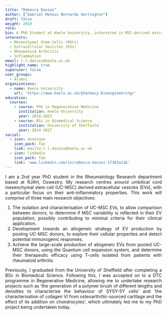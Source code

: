 ```yaml
---
title: "Rebecca Davies"
author: ["Gabriel Mateus Bernardo Harrington"]
draft: false
weight: 2010
role:
bio: A PhD Student at Keele University, interested in MSC-derived extracellular vesicles.
interests:
  - Mesenchymal Stem Cells (MSCs)
  - Extracellular Vesicles (EVs)
  - Rheumatoid Arthritis
  - Inflammation
email: r.l.davies@keele.ac.uk
highlight_name: true
superuser: false
user_groups:
  - Alumni
organizations:
  - name: Keele University
    url: 'https://www.keele.ac.uk/pharmacy-bioengineering/'
education:
  courses:
    - course: PhD in Regenerative Medicine
      institution: Keele University
      year: 2018-2023
    - course: BSc in Biomedical Science
      institution: University of Sheffield
      year: 2014-2017
social:
  - icon: envelope
    icon_pack: fas
    link: mailto:r.l.davies@keele.ac.uk
  - icon: linkedin
    icon_pack: fab
    link: 'www.linkedin.com/in/rebecca-davies-17383a116'
---
```

<style>
body {
text-align: justify}
</style>

I am a 2nd year PhD student in the Rheumatology Research department based at RJAH, Oswestry. My research centres around umbilical cord mesenchymal stem cell (UC-MSC) derived extracellular vesicles (EVs), with a particular focus on their anti-inflammatory properties. This work will comprise of three main research objectives:

1.  The isolation and characterisation of UC-MSC EVs, to allow comparison between donors, to determine if MSC variability is reflected in their EV population, possibly contributing to minimal criteria for their clinical application.
2.  Development towards an allogeneic strategy of EV production by pooling UC-MSC donors, to explore their cellular properties and detect potential immunogenic responses.
3.  Achieve the large-scale production of allogeneic EVs from pooled UC-MSC donors, using the Quantum cell expansion system, and determine their therapeutic efficacy using T-cells isolated from patients with rheumatoid arthritis.

Previously, I graduated from the University of Sheffield after completing a BSc in Biomedical Science. Following this, I was accepted on to a DTC programme in Regenerative Medicine, allowing me to undertake research projects such as ‘the generation of a polymer brush of different lengths and densities to characterise the behaviour of SYSY-5Y cells’ and ‘the characterisation of collagen VI from osteoarthritic-sourced cartilage and the effect of its addition on chondrocytes’, which ultimately led me to my PhD project being undertaken today.
